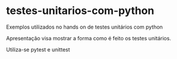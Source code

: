 # testes-unitarios-com-python
Exemplos utilizados no hands on de testes unitários com python

Apresentação visa mostrar a forma como é feito os testes unitários.

Utiliza-se pytest e unittest